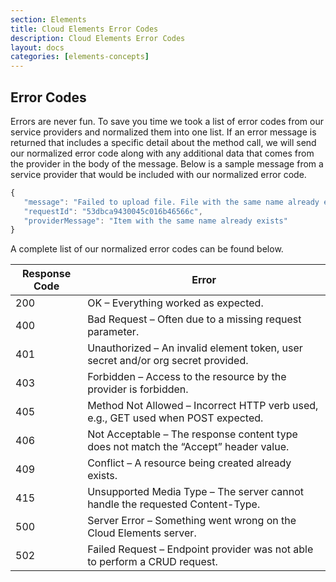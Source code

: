 ```yaml
---
section: Elements
title: Cloud Elements Error Codes
description: Cloud Elements Error Codes
layout: docs
categories: [elements-concepts]
---
```


## Error Codes

Errors are never fun. To save you time we took a list of error codes from our service providers and normalized them into one list. If an error message is returned that includes a specific detail about the method call, we will send our normalized error code along with any additional data that comes from the provider in the body of the message. Below is a sample message from a service provider that would be included with our normalized error code.

```javascript
{
   "message": "Failed to upload file. File with the same name already exists. Change the name of the file you're uploading or set the overwrite query parameter to true.",
   "requestId": "53dbca9430045c016b46566c",
   "providerMessage": "Item with the same name already exists"
}
```
A complete list of our normalized error codes can be found below.

| Response Code | Error
| ------------- | ------------------------------------------------------------------------------------
| 200           | OK – Everything worked as expected.
| 400           | Bad Request – Often due to a missing request parameter.
| 401           | Unauthorized – An invalid element token, user secret and/or org secret provided.
| 403           | Forbidden – Access to the resource by the provider is forbidden.
| 405           | Method Not Allowed – Incorrect HTTP verb used, e.g., GET used when POST expected.
| 406           | Not Acceptable – The response content type does not match the “Accept” header value.
| 409           | Conflict – A resource being created already exists.
| 415           | Unsupported Media Type – The server cannot handle the requested Content-Type.
| 500           | Server Error – Something went wrong on the Cloud Elements server.
| 502           | Failed Request – Endpoint provider was not able to perform a CRUD request.
